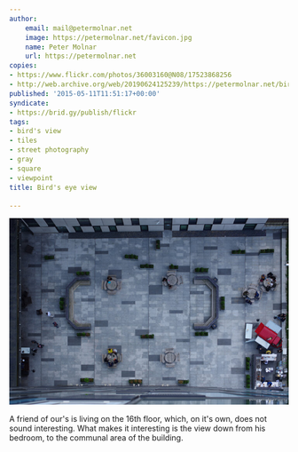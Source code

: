 ```yaml
---
author:
    email: mail@petermolnar.net
    image: https://petermolnar.net/favicon.jpg
    name: Peter Molnar
    url: https://petermolnar.net
copies:
- https://www.flickr.com/photos/36003160@N08/17523868256
- http://web.archive.org/web/20190624125239/https://petermolnar.net/birds-eye-view/
published: '2015-05-11T11:51:17+00:00'
syndicate:
- https://brid.gy/publish/flickr
tags:
- bird's view
- tiles
- street photography
- gray
- square
- viewpoint
title: Bird's eye view

---
```


![](birds-eye-view.jpg)

A friend of our's is living on the 16th floor, which, on it's own, does
not sound interesting. What makes it interesting is the view down from
his bedroom, to the communal area of the building.
